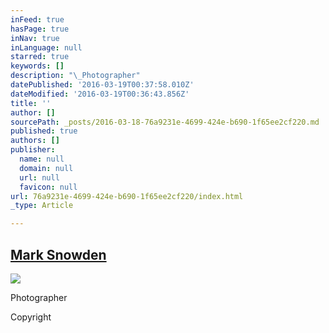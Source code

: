 ```yaml
---
inFeed: true
hasPage: true
inNav: true
inLanguage: null
starred: true
keywords: []
description: "\_Photographer"
datePublished: '2016-03-19T00:37:58.010Z'
dateModified: '2016-03-19T00:36:43.856Z'
title: ''
author: []
sourcePath: _posts/2016-03-18-76a9231e-4699-424e-b690-1f65ee2cf220.md
published: true
authors: []
publisher:
  name: null
  domain: null
  url: null
  favicon: null
url: 76a9231e-4699-424e-b690-1f65ee2cf220/index.html
_type: Article

---
```

## [Mark Snowden][0]
![](https://the-grid-user-content.s3-us-west-2.amazonaws.com/cf01bec9-3d8f-4d34-9df1-98be1cd2d9a9.jpg)

Photographer

Copyright

[0]: null